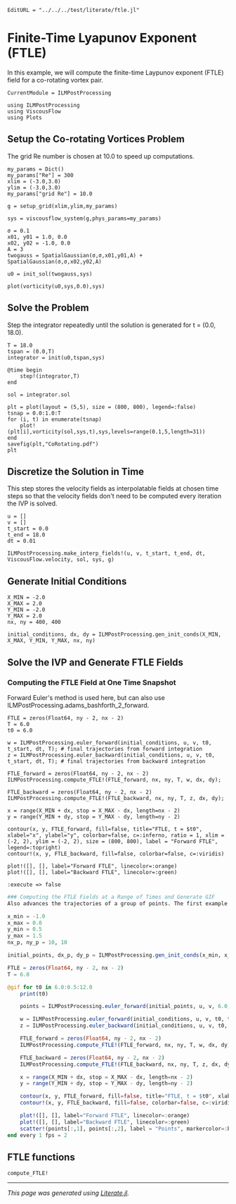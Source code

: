 ```@meta
EditURL = "../../../test/literate/ftle.jl"
```

# Finite-Time Lyapunov Exponent (FTLE)
In this example, we will compute the finite-time Laypunov exponent (FTLE) field for a co-rotating vortex pair.

```@meta
CurrentModule = ILMPostProcessing
```

````@example ftle
using ILMPostProcessing
using ViscousFlow
using Plots
````

## Setup the Co-rotating Vortices Problem
The grid Re number is chosen at 10.0 to speed up computations.

````@example ftle
my_params = Dict()
my_params["Re"] = 300
xlim = (-3.0,3.0)
ylim = (-3.0,3.0)
my_params["grid Re"] = 10.0

g = setup_grid(xlim,ylim,my_params)

sys = viscousflow_system(g,phys_params=my_params)

σ = 0.1
x01, y01 = 1.0, 0.0
x02, y02 = -1.0, 0.0
A = 3
twogauss = SpatialGaussian(σ,σ,x01,y01,A) + SpatialGaussian(σ,σ,x02,y02,A)

u0 = init_sol(twogauss,sys)

plot(vorticity(u0,sys,0.0),sys)
````

## Solve the Problem
Step the integrator repeatedly until the solution is generated for t = (0.0, 18.0).

````@example ftle
T = 18.0
tspan = (0.0,T)
integrator = init(u0,tspan,sys)

@time begin
    step!(integrator,T)
end

sol = integrator.sol

plt = plot(layout = (5,5), size = (800, 800), legend=:false)
tsnap = 0.0:1.0:T
for (i, t) in enumerate(tsnap)
    plot!(plt[i],vorticity(sol,sys,t),sys,levels=range(0.1,5,length=31))
end
savefig(plt,"CoRotating.pdf")
plt
````

## Discretize the Solution in Time
This step stores the velocity fields as interpolatable fields at chosen time steps so that the velocity fields don't need to be computed every iteration the IVP is solved.

````@example ftle
u = []
v = []
t_start = 0.0
t_end = 18.0
dt = 0.01

ILMPostProcessing.make_interp_fields!(u, v, t_start, t_end, dt, ViscousFlow.velocity, sol, sys, g)
````

## Generate Initial Conditions

````@example ftle
X_MIN = -2.0
X_MAX = 2.0
Y_MIN = -2.0
Y_MAX = 2.0
nx, ny = 400, 400

initial_conditions, dx, dy = ILMPostProcessing.gen_init_conds(X_MIN, X_MAX, Y_MIN, Y_MAX, nx, ny)
````

## Solve the IVP and Generate FTLE Fields
### Computing the FTLE Field at One Time Snapshot
Forward Euler's method is used here, but can also use ILMPostProcessing.adams_bashforth_2_forward.

````@example ftle
FTLE = zeros(Float64, ny - 2, nx - 2)
T = 6.0
t0 = 6.0

w = ILMPostProcessing.euler_forward(initial_conditions, u, v, t0, t_start, dt, T); # final trajectories from forward integration
z = ILMPostProcessing.euler_backward(initial_conditions, u, v, t0, t_start, dt, T); # final trajectories from backward integration

FTLE_forward = zeros(Float64, ny - 2, nx - 2)
ILMPostProcessing.compute_FTLE!(FTLE_forward, nx, ny, T, w, dx, dy);

FTLE_backward = zeros(Float64, ny - 2, nx - 2)
ILMPostProcessing.compute_FTLE!(FTLE_backward, nx, ny, T, z, dx, dy);

x = range(X_MIN + dx, stop = X_MAX - dx, length=nx - 2)
y = range(Y_MIN + dy, stop = Y_MAX - dy, length=ny - 2)

contour(x, y, FTLE_forward, fill=false, title="FTLE, t = $t0", xlabel="x", ylabel="y", colorbar=false, c=:inferno, ratio = 1, xlim = (-2, 2), ylim = (-2, 2), size = (800, 800), label = "Forward FTLE", legend=:topright)
contour!(x, y, FTLE_backward, fill=false, colorbar=false, c=:viridis)

plot!([], [], label="Forward FTLE", linecolor=:orange)
plot!([], [], label="Backward FTLE", linecolor=:green)
````

```@meta
:execute => false
```

```julia
### Computing the FTLE Fields at a Range of Times and Generate GIF
Also advances the trajectories of a group of points. The first example places initial points near the unstable manifold (orange).

x_min = -1.0
x_max = 0.0
y_min = 0.5
y_max = 1.5
nx_p, ny_p = 10, 10

initial_points, dx_p, dy_p = ILMPostProcessing.gen_init_conds(x_min, x_max, y_min, y_max, nx_p, ny_p)

FTLE = zeros(Float64, ny - 2, nx - 2)
T = 6.0

@gif for t0 in 6.0:0.5:12.0
    print(t0)

    points = ILMPostProcessing.euler_forward(initial_points, u, v, 6.0, t_start, dt, t0 - 6.0)

    w = ILMPostProcessing.euler_forward(initial_conditions, u, v, t0, t_start, dt, T); # final trajectories from forward integration
    z = ILMPostProcessing.euler_backward(initial_conditions, u, v, t0, t_start, dt, T); # final trajectories from backward integration

    FTLE_forward = zeros(Float64, ny - 2, nx - 2)
    ILMPostProcessing.compute_FTLE!(FTLE_forward, nx, ny, T, w, dx, dy);

    FTLE_backward = zeros(Float64, ny - 2, nx - 2)
    ILMPostProcessing.compute_FTLE!(FTLE_backward, nx, ny, T, z, dx, dy);

    x = range(X_MIN + dx, stop = X_MAX - dx, length=nx - 2)
    y = range(Y_MIN + dy, stop = Y_MAX - dy, length=ny - 2)

    contour(x, y, FTLE_forward, fill=false, title="FTLE, t = $t0", xlabel="x", ylabel="y", colorbar=false, c=:inferno, xlim = (-2, 2), ylim = (-2, 2), ratio = 1, size = (800, 800))
    contour!(x, y, FTLE_backward, fill=false, colorbar=false, c=:viridis)

    plot!([], [], label="Forward FTLE", linecolor=:orange)
    plot!([], [], label="Backward FTLE", linecolor=:green)
    scatter!(points[:,1], points[:,2], label = "Points", markercolor=:black, legend=:topright)
end every 1 fps = 2
```

## FTLE functions
```@docs
compute_FTLE!
```

---

*This page was generated using [Literate.jl](https://github.com/fredrikekre/Literate.jl).*

